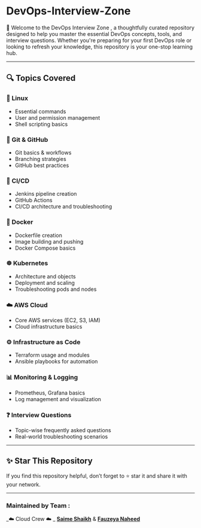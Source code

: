 # DevOps-Interview-Zone
🚀 Welcome to the DevOps Interview Zone , a thoughtfully curated repository designed to help you master the essential DevOps concepts, tools, and interview questions. Whether you're preparing for your first DevOps role or looking to refresh your knowledge, this repository is your one-stop learning hub.

---

## 🔍 Topics Covered

### 🐧 Linux
- Essential commands
- User and permission management
- Shell scripting basics

### 🌿 Git & GitHub
- Git basics & workflows
- Branching strategies
- GitHub best practices

### 🔄 CI/CD
- Jenkins pipeline creation
- GitHub Actions
- CI/CD architecture and troubleshooting

### 🐳 Docker
- Dockerfile creation
- Image building and pushing
- Docker Compose basics

### ☸️ Kubernetes
- Architecture and objects
- Deployment and scaling
- Troubleshooting pods and nodes

### ☁️ AWS Cloud
- Core AWS services (EC2, S3, IAM)
- Cloud infrastructure basics

### ⚙️ Infrastructure as Code
- Terraform usage and modules
- Ansible playbooks for automation

### 📊 Monitoring & Logging
- Prometheus, Grafana basics
- Log management and visualization

### ❓ Interview Questions
- Topic-wise frequently asked questions
- Real-world troubleshooting scenarios

---


## ✨ Star This Repository
If you find this repository helpful, don’t forget to ⭐ star it and share it with your network.

---

### Maintained by Team :
_☁️ Cloud Crew ☁️ _ 
[**Saime Shaikh**](https://www.linkedin.com/in/saim-shaikh-devops/) & [**Fauzeya Naheed**](https://www.linkedin.com/in/fauzeya-naheed/)





